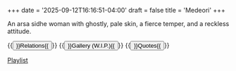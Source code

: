 +++
date = '2025-09-12T16:16:51-04:00'
draft = false
title = 'Medeori'
+++

An arsa sidhe woman with ghostly, pale skin, a fierce temper, and a reckless attitude.

{{<button href="subsections/relations/">}}Relations{{</button>}}
{{<button href="">}}Gallery (W.I.P.){{</button>}}
{{<button href="subsections/quotes/">}}Quotes{{</button>}}

[Playlist](https://music.youtube.com/playlist?list=PLqQqmqeICQJHO4roE27aYLdThAuPragUt&feature=shared)